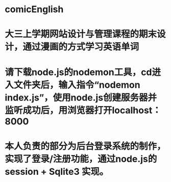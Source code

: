# comicEnglish
# 大三上学期网站设计与管理课程的期末设计，通过漫画的方式学习英语单词
# 请下载node.js的nodemon工具，cd进入文件夹后，输入指令“nodemon index.js”，使用node.js创建服务器并监听成功后，用浏览器打开localhost：8000
# 本人负责的部分为后台登录系统的制作，实现了登录/注册功能，通过node.js的session + Sqlite3 实现。
